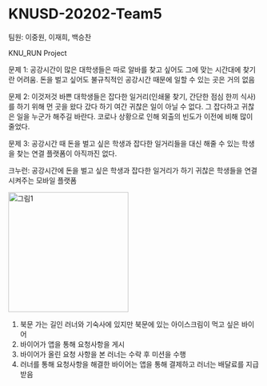# KNUSD-20202-Team5

팀원: 이중원, 이재희, 백승찬

KNU_RUN Project

문제 1:   공강시간이 많은 대학생들은 따로 알바를 찾고 싶어도 그에 맞는 시간대에 찾기란 어려움. 
        돈을 벌고 싶어도 불규칙적인 공강시간 때문에 일할 수 있는 곳은 거의 없음 
             
문제 2:   이것저것 바쁜 대학생들은 잡다한 일거리(인쇄물 찾기, 간단한 점심 한끼 식사)를 하기 위해 먼 곳을 왔다 갔다 하기 여간 귀찮은 일이 아닐 수 없다.
        그 잡다하고 귀찮은 일을 누군가 해주길 바란다. 
        코로나 상황으로 인해 외출의 빈도가 이전에 비해 많이 줄었다.
              
문제 3:   공강시간 때 돈을 벌고 싶은 학생과 잡다한 일거리들을 대신 해줄 수 있는
        학생을 찾는 연결 플랫폼이 아직까진 없다. 
              
              
크누런: 공강시간에 돈을 벌고 싶은 학생과 잡다한 일거리가 하기 귀찮은 학생들을 연결 시켜주는 모바일 플랫폼 

 <img width="240" alt="그림1" src="https://user-images.githubusercontent.com/33821003/102486888-11f94200-40ad-11eb-8a27-528620a2fd2b.png">

1. 북문 가는 길인 러너와 기숙사에 있지만 북문에 있는 아이스크림이 먹고 싶은 바이어
2. 바이어가 앱을 통해 요청사항을 게시
3. 바이어가 올린 요청 사항을 본 러너는 수락 후 미션을 수행
4. 러너를 통해 요청사항을 해결한 바이어는 앱을 통해 결제하고 러너는 배달료를 지급 받음
